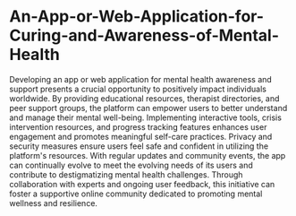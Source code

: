 
# An-App-or-Web-Application-for-Curing-and-Awareness-of-Mental-Health

Developing an app or web application for mental health awareness and support presents a crucial opportunity to positively impact individuals worldwide. By providing educational resources, therapist directories, and peer support groups, the platform can empower users to better understand and manage their mental well-being. Implementing interactive tools, crisis intervention resources, and progress tracking features enhances user engagement and promotes meaningful self-care practices. Privacy and security measures ensure users feel safe and confident in utilizing the platform's resources. With regular updates and community events, the app can continually evolve to meet the evolving needs of its users and contribute to destigmatizing mental health challenges. Through collaboration with experts and ongoing user feedback, this initiative can foster a supportive online community dedicated to promoting mental wellness and resilience.
